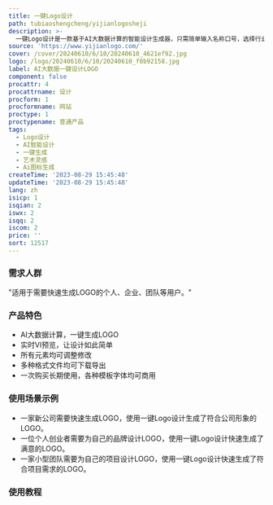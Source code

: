 ```yaml
---
title: 一键Logo设计
path: tubiaoshengcheng/yijianlogosheji
description: >-
  一键Logo设计是一款基于AI大数据计算的智能设计生成器，只需简单输入名称口号，选择行业偏好，即可一键生成LOGO。所有元素均可调整修改，多种格式文件均可下载导出。一次购买长期使用，各种模板字体均可商用。适用于需要快速生成LOGO的个人、企业、团队等用户。
source: 'https://www.yijianlogo.com/'
cover: /cover/20240610/6/10/20240610_4621ef92.jpg
logo: /logo/20240610/6/10/20240610_f0b92158.jpg
label: AI大数据一键设计LOGO
component: false
procattr: 4
procattrname: 设计
procform: 1
procformname: 网站
proctype: 1
proctypename: 普通产品
tags:
  - Logo设计
  - AI智能设计
  - 一键生成
  - 艺术灵感
  - Ai图标生成
createTime: '2023-08-29 15:45:48'
updateTime: '2023-08-29 15:45:48'
lang: zh
isicp: 1
isqian: 2
iswx: 2
isqq: 2
iscom: 2
price: ''
sort: 12517
---
```




### 需求人群
"适用于需要快速生成LOGO的个人、企业、团队等用户。"

### 产品特色
* AI大数据计算，一键生成LOGO
* 实时VI预览，让设计如此简单
* 所有元素均可调整修改
* 多种格式文件均可下载导出
* 一次购买长期使用，各种模板字体均可商用

### 使用场景示例
* 一家新公司需要快速生成LOGO，使用一键Logo设计生成了符合公司形象的LOGO。
* 一位个人创业者需要为自己的品牌设计LOGO，使用一键Logo设计快速生成了满意的LOGO。
* 一家小型团队需要为自己的项目设计LOGO，使用一键Logo设计快速生成了符合项目需求的LOGO。

### 使用教程


  
